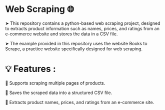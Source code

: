 # Web Scraping 🌐
➤ This repository contains a python-based web scraping project, designed to extracts product information such as names, prices, and ratings from an e-commerce website and stores the data in a CSV file.


➤ The example provided in this repository uses the website Books to Scrape, a practice website specifically designed for web scraping.


# 💡 Features :


📌 Supports scraping multiple pages of products.


📌 Saves the scraped data into a structured CSV file.


📌 Extracts product names, prices, and ratings from an e-commerce site.
